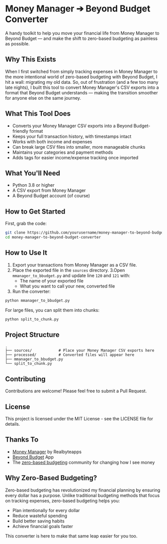 # Money Manager ➔ Beyond Budget Converter

A handy toolkit to help you move your financial life from Money Manager to Beyond Budget — and make the shift to zero-based budgeting as painless as possible.

## Why This Exists

When I first switched from simply tracking expenses in Money Manager to the more intentional world of zero-based budgeting with Beyond Budget, I hit a wall: migrating my old data. So, out of frustration (and a few too many late nights), I built this tool to convert Money Manager's CSV exports into a format that Beyond Budget understands — making the transition smoother for anyone else on the same journey.

## What This Tool Does

- Converts your Money Manager CSV exports into a Beyond Budget-friendly format
- Keeps your full transaction history, with timestamps intact
- Works with both income and expenses
- Can break large CSV files into smaller, more manageable chunks
- Maintains your categories and payment methods
- Adds tags for easier income/expense tracking once imported

## What You'll Need

- Python 3.8 or higher
- A CSV export from Money Manager
- A Beyond Budget account (of course)

## How to Get Started

First, grab the code:

```bash
git clone https://github.com/yourusername/money-manager-to-beyond-budget-converter.git
cd money-manager-to-beyond-budget-converter
```

## How to Use It

1. Export your transactions from Money Manager as a CSV file.
2. Place the exported file in the `sources` directory.
3.Open `mmanager_to_bbudget.py` and update line `120` and `121` with:
    - The name of your exported file
    - What you want to call your new, converted file
4. Run the converter:

```bash
python mmanager_to_bbudget.py
```

For large files, you can split them into chunks:

```bash
python split_to_chunk.py
```

## Project Structure

```
.
├── sources/            # Place your Money Manager CSV exports here
├── processed/          # Converted files will appear here
├── mmanager_to_bbudget.py
└── split_to_chunk.py
```

## Contributing

Contributions are welcome! Please feel free to submit a Pull Request.

## License

This project is licensed under the MIT License - see the LICENSE file for details.

## Thanks To

- [Money Manager](https://www.realbyteapps.com/) by Realbyteapps
- [Beyond Budget](https://www.beyondbudgetapp.com/) App
- The [zero-based budgeting](https://en.wikipedia.org/wiki/Zero-based_budgeting) community for changing how I see money

## Why Zero-Based Budgeting?

Zero-based budgeting has revolutionized my financial planning by ensuring every dollar has a purpose. Unlike traditional budgeting methods that focus on tracking expenses, zero-based budgeting helps you:

- Plan intentionally for every dollar
- Reduce wasteful spending
- Build better saving habits
- Achieve financial goals faster

This converter is here to make that same leap easier for you too.
